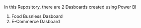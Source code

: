 In this Repository, there are 2 Dasboards created using Power BI
1) Food Busniess Dasboard
2) E-Commerce Dasboard
   
